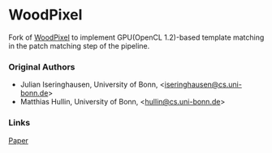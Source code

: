 # WoodPixel

Fork of [WoodPixel](https://github.com/isering/WoodPixel) to implement GPU(OpenCL 1.2)-based template matching in the patch matching step of the pipeline.

### Original Authors
* Julian Iseringhausen, University of Bonn, <[iseringhausen@cs.uni-bonn.de](mailto:iseringhausen@cs.uni-bonn.de)>
* Matthias Hullin, University of Bonn, <[hullin@cs.uni-bonn.de](mailto:hullin@cs.uni-bonn.de)>

### Links
[Paper](https://light.cs.uni-bonn.de/computational-parquetry-fabricated-style-transfer-with-wood-pixels/)